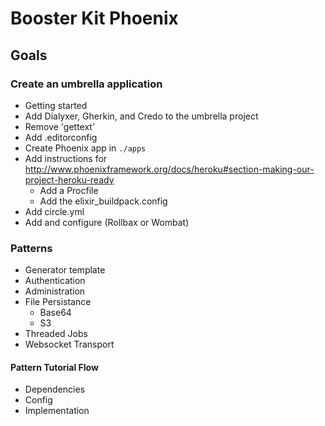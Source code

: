 # Booster Kit Phoenix

## Goals

### Create an umbrella application
- Getting started
- Add Dialyxer, Gherkin, and Credo to the umbrella project
- Remove 'gettext'
- Add .editorconfig
- Create Phoenix app in `./apps`
- Add instructions for http://www.phoenixframework.org/docs/heroku#section-making-our-project-heroku-ready
  - Add a Procfile
  - Add the elixir_buildpack.config
- Add circle.yml
- Add and configure (Rollbax or Wombat)

### Patterns
- Generator template
- Authentication
- Administration
- File Persistance
  - Base64
  - S3
- Threaded Jobs
- Websocket Transport

#### Pattern Tutorial Flow
- Dependencies
- Config
- Implementation
